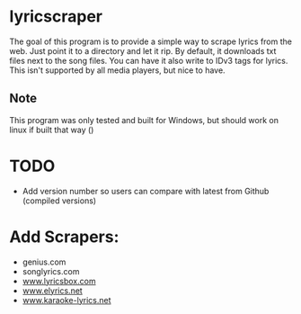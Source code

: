 # lyricscraper
The goal of this program is to provide a simple way to scrape lyrics from the web. Just point it to a directory and let it rip. By default, it 
downloads txt files next to the song files. You can have it also write to IDv3 tags for lyrics. This isn't supported by all media 
players, but nice to have. 


## Note
This program was only tested and built for Windows, but should work on linux if built that way ()

# TODO
- Add version number so users can compare with latest from Github (compiled versions)

# Add Scrapers:
- genius.com
- songlyrics.com
- www.lyricsbox.com
- www.elyrics.net
- www.karaoke-lyrics.net